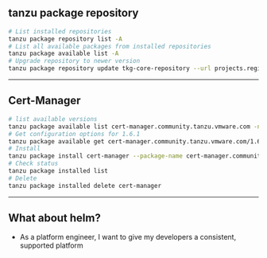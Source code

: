 ## tanzu package repository

```bash
# List installed repositories
tanzu package repository list -A
# List all available packages from installed repositories
tanzu package available list -A
# Upgrade repository to newer version
tanzu package repository update tkg-core-repository --url projects.registry.vmware.com/tce/main:v0.10.3 -n tanzu-package-repo-global
```

---

## Cert-Manager

```bash
# list available versions
tanzu package available list cert-manager.community.tanzu.vmware.com -n default
# Get configuration options for 1.6.1
tanzu package available get cert-manager.community.tanzu.vmware.com/1.6.1 -n default --values-schema
# Install
tanzu package install cert-manager --package-name cert-manager.community.tanzu.vmware.com --version 1.6.1
# Check status
tanzu package installed list
# Delete
tanzu package installed delete cert-manager
```

---

## What about helm?

- As a platform engineer, I want to give my developers a consistent, supported platform
